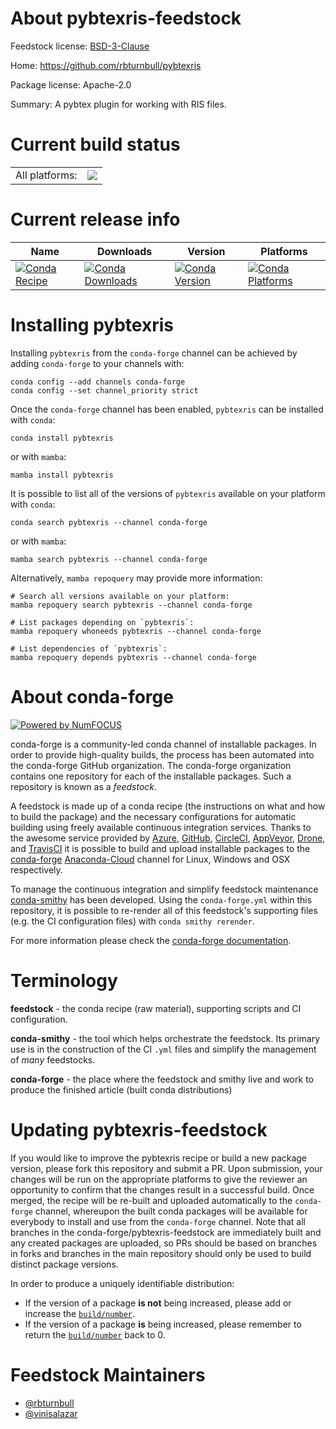 About pybtexris-feedstock
=========================

Feedstock license: [BSD-3-Clause](https://github.com/conda-forge/pybtexris-feedstock/blob/main/LICENSE.txt)

Home: https://github.com/rbturnbull/pybtexris

Package license: Apache-2.0

Summary: A pybtex plugin for working with RIS files.

Current build status
====================


<table><tr><td>All platforms:</td>
    <td>
      <a href="https://dev.azure.com/conda-forge/feedstock-builds/_build/latest?definitionId=19822&branchName=main">
        <img src="https://dev.azure.com/conda-forge/feedstock-builds/_apis/build/status/pybtexris-feedstock?branchName=main">
      </a>
    </td>
  </tr>
</table>

Current release info
====================

| Name | Downloads | Version | Platforms |
| --- | --- | --- | --- |
| [![Conda Recipe](https://img.shields.io/badge/recipe-pybtexris-green.svg)](https://anaconda.org/conda-forge/pybtexris) | [![Conda Downloads](https://img.shields.io/conda/dn/conda-forge/pybtexris.svg)](https://anaconda.org/conda-forge/pybtexris) | [![Conda Version](https://img.shields.io/conda/vn/conda-forge/pybtexris.svg)](https://anaconda.org/conda-forge/pybtexris) | [![Conda Platforms](https://img.shields.io/conda/pn/conda-forge/pybtexris.svg)](https://anaconda.org/conda-forge/pybtexris) |

Installing pybtexris
====================

Installing `pybtexris` from the `conda-forge` channel can be achieved by adding `conda-forge` to your channels with:

```
conda config --add channels conda-forge
conda config --set channel_priority strict
```

Once the `conda-forge` channel has been enabled, `pybtexris` can be installed with `conda`:

```
conda install pybtexris
```

or with `mamba`:

```
mamba install pybtexris
```

It is possible to list all of the versions of `pybtexris` available on your platform with `conda`:

```
conda search pybtexris --channel conda-forge
```

or with `mamba`:

```
mamba search pybtexris --channel conda-forge
```

Alternatively, `mamba repoquery` may provide more information:

```
# Search all versions available on your platform:
mamba repoquery search pybtexris --channel conda-forge

# List packages depending on `pybtexris`:
mamba repoquery whoneeds pybtexris --channel conda-forge

# List dependencies of `pybtexris`:
mamba repoquery depends pybtexris --channel conda-forge
```


About conda-forge
=================

[![Powered by
NumFOCUS](https://img.shields.io/badge/powered%20by-NumFOCUS-orange.svg?style=flat&colorA=E1523D&colorB=007D8A)](https://numfocus.org)

conda-forge is a community-led conda channel of installable packages.
In order to provide high-quality builds, the process has been automated into the
conda-forge GitHub organization. The conda-forge organization contains one repository
for each of the installable packages. Such a repository is known as a *feedstock*.

A feedstock is made up of a conda recipe (the instructions on what and how to build
the package) and the necessary configurations for automatic building using freely
available continuous integration services. Thanks to the awesome service provided by
[Azure](https://azure.microsoft.com/en-us/services/devops/), [GitHub](https://github.com/),
[CircleCI](https://circleci.com/), [AppVeyor](https://www.appveyor.com/),
[Drone](https://cloud.drone.io/welcome), and [TravisCI](https://travis-ci.com/)
it is possible to build and upload installable packages to the
[conda-forge](https://anaconda.org/conda-forge) [Anaconda-Cloud](https://anaconda.org/)
channel for Linux, Windows and OSX respectively.

To manage the continuous integration and simplify feedstock maintenance
[conda-smithy](https://github.com/conda-forge/conda-smithy) has been developed.
Using the ``conda-forge.yml`` within this repository, it is possible to re-render all of
this feedstock's supporting files (e.g. the CI configuration files) with ``conda smithy rerender``.

For more information please check the [conda-forge documentation](https://conda-forge.org/docs/).

Terminology
===========

**feedstock** - the conda recipe (raw material), supporting scripts and CI configuration.

**conda-smithy** - the tool which helps orchestrate the feedstock.
                   Its primary use is in the construction of the CI ``.yml`` files
                   and simplify the management of *many* feedstocks.

**conda-forge** - the place where the feedstock and smithy live and work to
                  produce the finished article (built conda distributions)


Updating pybtexris-feedstock
============================

If you would like to improve the pybtexris recipe or build a new
package version, please fork this repository and submit a PR. Upon submission,
your changes will be run on the appropriate platforms to give the reviewer an
opportunity to confirm that the changes result in a successful build. Once
merged, the recipe will be re-built and uploaded automatically to the
`conda-forge` channel, whereupon the built conda packages will be available for
everybody to install and use from the `conda-forge` channel.
Note that all branches in the conda-forge/pybtexris-feedstock are
immediately built and any created packages are uploaded, so PRs should be based
on branches in forks and branches in the main repository should only be used to
build distinct package versions.

In order to produce a uniquely identifiable distribution:
 * If the version of a package **is not** being increased, please add or increase
   the [``build/number``](https://docs.conda.io/projects/conda-build/en/latest/resources/define-metadata.html#build-number-and-string).
 * If the version of a package **is** being increased, please remember to return
   the [``build/number``](https://docs.conda.io/projects/conda-build/en/latest/resources/define-metadata.html#build-number-and-string)
   back to 0.

Feedstock Maintainers
=====================

* [@rbturnbull](https://github.com/rbturnbull/)
* [@vinisalazar](https://github.com/vinisalazar/)

